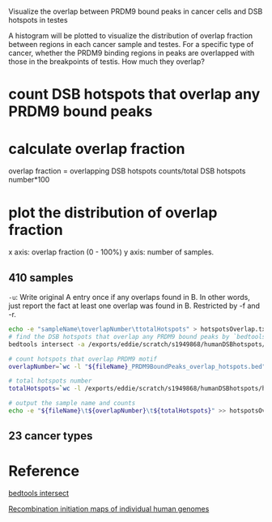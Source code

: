 # 
Visualize the overlap between PRDM9 bound peaks in cancer cells and DSB hotspots in testes

A histogram will be plotted to visualize the distribution of overlap fraction between regions in each cancer sample and testes. 
For a specific type of cancer, whether the PRDM9 binding regions in peaks are overlapped with those in the breakpoints of testis. How much they overlap?


# count DSB hotspots that overlap any PRDM9 bound peaks
# calculate overlap fraction
overlap fraction = overlapping DSB hotspots counts/total DSB hotspots number*100
# plot the distribution of overlap fraction
x axis: overlap fraction (0 - 100%)
y axis: number of samples. 

## 410 samples
`-u`: Write original A entry once if any overlaps found in B. In other words, just report the fact at least one overlap was found in B. Restricted by -f and -r. 



```bash
echo -e "sampleName\toverlapNumber\ttotalHotspots" > hotspotsOverlap.txt
# find the DSB hotspots that overlap any PRDM9 bound peaks by `bedtools intersect`
bedtools intersect -a /exports/eddie/scratch/s1949868/humanDSBhotspots/humanDSBhotspots_AA_AB.hg38.txt -b $file -u > "${fileName}_PRDM9BoundPeaks_overlap_hotspots.bed"

# count hotspots that overlap PRDM9 motif
overlapNumber=`wc -l "${fileName}_PRDM9BoundPeaks_overlap_hotspots.bed" | awk '{print $1}'`

# total hotspots number
totalHotspots=`wc -l /exports/eddie/scratch/s1949868/humanDSBhotspots/humanDSBhotspots_AA_AB.hg38.txt | awk '{print $1}'`

# output the sample name and counts
echo -e "${fileName}\t${overlapNumber}\t${totalHotspots}" >> hotspotsOverlap.txt
```
## 23 cancer types

# Reference
[bedtools intersect](https://bedtools.readthedocs.io/en/latest/content/tools/intersect.html)

[Recombination initiation maps of individual human genomes](https://science.sciencemag.org/content/346/6211/1256442)
<!--stackedit_data:
eyJoaXN0b3J5IjpbMTEwMjAxNTk3NCwtMTk5MDExNDk0OSwxNz
Q4NTIzNDU4LDkzNjkyNDcwMywxNDA0ODI3NjUsLTE0ODUxNDA5
MDUsLTExMjkxMjUyOTMsLTE0MzE4MzU2NzYsNTU1NzI1OTkxLD
MyNjgzMDQzMCw4NTMyNzg0MzEsLTE4NzE1MjMzMTcsLTIwMDgz
MTk5MSwxNzQ0NzAxNzEwLDExNTk0MzgyNDMsMjEyODg2NDYxLD
c1ODM0NDE1NCwtMzcxNTU5MjI1LC05Mjg0NzcxLDQ3NTUzNjgy
M119
-->
